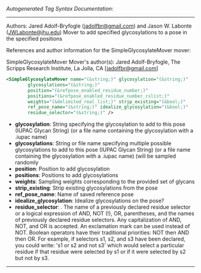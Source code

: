 <!-- THIS IS AN AUTOGENERATED FILE: Don't edit it directly, instead change the schema definition in the code itself. -->

_Autogenerated Tag Syntax Documentation:_

---
Authors: Jared Adolf-Bryfogle (jadolfbr@gmail.com) and Jason W. Labonte (JWLabonte@jhu.edu)
Mover to add specified glycosylations to a pose in the specified positions

References and author information for the SimpleGlycosylateMover mover:

SimpleGlycosylateMover Mover's author(s):
Jared Adolf-Bryfogle, The Scripps Research Institute, La Jolla, CA [jadolfbr@gmail.com]

```xml
<SimpleGlycosylateMover name="(&string;)" glycosylation="(&string;)"
        glycosylations="(&string;)"
        position="(&refpose_enabled_residue_number;)"
        positions="(&refpose_enabled_residue_number_cslist;)"
        weights="(&delimited_real_list;)" strip_existing="(&bool;)"
        ref_pose_name="(&string;)" idealize_glycosylation="(&bool;)"
        residue_selector="(&string;)" />
```

-   **glycosylation**: String specifying the glycosylation to add to this pose (IUPAC Glycan String) (or a file name containing the glycosylation with a .iupac name)
-   **glycosylations**: String or file name specifying multiple possible glycosylations to add to this pose (IUPAC Glycan String) (or a file name containing the glycosylation with a .iupac name) (will be sampled randomly
-   **position**: Position to add glycosylation
-   **positions**: Positions to add glycosylations
-   **weights**: Sampling weights corresponding to the provided set of glycans
-   **strip_existing**: Strip existing glycosylations from the pose
-   **ref_pose_name**: Name of saved reference pose
-   **idealize_glycosylation**: Idealize glycosylations on the pose?
-   **residue_selector**: . The name of a previously declared residue selector or a logical expression of AND, NOT (!), OR, parentheses, and the names of previously declared residue selectors. Any capitalization of AND, NOT, and OR is accepted. An exclamation mark can be used instead of NOT. Boolean operators have their traditional priorities: NOT then AND then OR. For example, if selectors s1, s2, and s3 have been declared, you could write: 's1 or s2 and not s3' which would select a particular residue if that residue were selected by s1 or if it were selected by s2 but not by s3.

---
